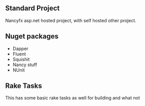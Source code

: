 ## Standard Project

Nancyfx asp.net hosted project, with self hosted other project.

## Nuget packages

* Dapper
* Fluent
* Squishit
* Nancy stuff
* NUnit


## Rake Tasks

This has some basic rake tasks as well for building and what not